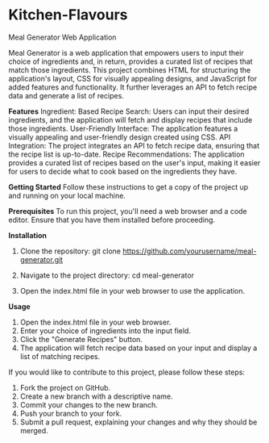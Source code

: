 # Kitchen-Flavours
Meal Generator Web Application

Meal Generator is a web application that empowers users to input their choice of ingredients and, in return, provides a curated list of recipes that match those ingredients. This project combines HTML for structuring the application's layout, CSS for visually appealing designs, and JavaScript for added features and functionality. It further leverages an API to fetch recipe data and generate a list of recipes.

**Features**
Ingredient: Based Recipe Search: Users can input their desired ingredients, and the application will fetch and display recipes that include those ingredients.
User-Friendly Interface: The application features a visually appealing and user-friendly design created using CSS.
API Integration: The project integrates an API to fetch recipe data, ensuring that the recipe list is up-to-date.
Recipe Recommendations: The application provides a curated list of recipes based on the user's input, making it easier for users to decide what to cook based on the ingredients they have.

**Getting Started**
Follow these instructions to get a copy of the project up and running on your local machine.

**Prerequisites**
To run this project, you'll need a web browser and a code editor. Ensure that you have them installed before proceeding.

**Installation**
1. Clone the repository:
git clone https://github.com/yourusername/meal-generator.git

2. Navigate to the project directory:
cd meal-generator
3. Open the index.html file in your web browser to use the application.

**Usage**
1. Open the index.html file in your web browser.
2. Enter your choice of ingredients into the input field.
3. Click the "Generate Recipes" button.
4. The application will fetch recipe data based on your input and display a list of matching recipes.





If you would like to contribute to this project, please follow these steps:

1. Fork the project on GitHub.
2. Create a new branch with a descriptive name.
3. Commit your changes to the new branch.
4. Push your branch to your fork.
5. Submit a pull request, explaining your changes and why they should be merged.
